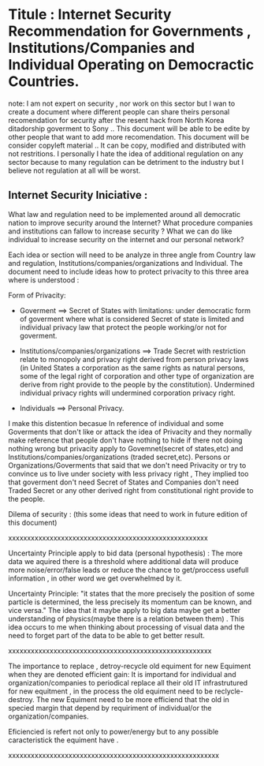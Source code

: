 # Titule : Internet Security Recommendation for Governments , Institutions/Companies and Individual Operating on Democractic Countries.


note: I am not expert on security , nor work on this sector but I wan to create a document
where different people can share theirs personal recomendation for security after the resent hack from North Korea
ditadorship goverment  to Sony .. This document will be able to be edite by other people 
that want to add more recomendation.  This document will be consider copyleft material ..
It can be copy, modified and distributed with not restritions. I personally I hate the idea 
of additional regulation on any sector because to many regulation can be detriment to the 
industry but I believe not regulation at all will be worst. 

## Internet Security Iniciative :

  What law and regulation  need to be implemented around all democratic nation to improve 
security around the Internet? What procedure companies and institutions can fallow to increase
security ? What we can do like individual to increase security on the internet and our personal
network?

  Each idea or section will need to be analyze in three angle from Country law and regulation, Institutions/companies/organizations and Individual. The document need to include ideas how to protect privacity to this three area where is understood :
  
  Form of Privacity:
  
   - Goverment ==> Secret of States with limitations: under democratic form of goverment where what is considered Secret of state is limited and individual privacy law that protect the people working/or not for goverment.
   
   - Institutions/companies/organizations ==> Trade Secret with restriction relate to monopoly and privacy right derived from person privacy laws (in United States a corporation as the same rights as natural persons, some of the legal right of corporation and other type of organization are derive from right provide to the people by the constitution). Undermined individual privacy rights will undermined corporation privacy right. 
   
   - Individuals ==> Personal Privacy.

  I make this distention becasue In reference of individual and some Goverments that don't like or attack the idea of Privacity and they normally make reference that people don't have nothing to hide if there not doing nothing wrong but privacity apply to Govemnet(secret of states,etc) and Institutions/companies/organizations (traded secret,etc).  Persons or Organizations/Goverments that said that we don't need Privacity or try to convince us to live under society with less privacy right , They implied too that goverment don't need Secret of States and Companies don't need Traded Secret or any other derived right from constitutional right provide to the people. 
  
Dilema of security : (this some ideas that need to work in future edition of this document)  

xxxxxxxxxxxxxxxxxxxxxxxxxxxxxxxxxxxxxxxxxxxxxxxxxxxxx

Uncertainty Principle apply to bid data (personal hypothesis) : The more data we aquired there is a threshold where additional data will produce more noise/error/false leads or reduce the chance to get/proccess usefull information , in other word we get overwhelmed by it. 

Uncertainty Principle: "it states that the more precisely the position of some particle is determined, the less precisely its momentum can be known, and vice versa." The idea that it maybe apply to big data maybe get a better understanding of physics(maybe there is a relation between them) . This idea occurs to me when thinking about processing of visual data and the need to forget part of the data to be able to get better result.   

xxxxxxxxxxxxxxxxxxxxxxxxxxxxxxxxxxxxxxxxxxxxxxxxxxxxxx

The importance to replace , detroy-recycle old equiment for new Equiment when they are denoted efficient gain:  It is importand for individual and organization/companies to periodical replace all their old IT infrastrutured for new equitment , in the process the old equiment need to be reclycle-destroy. The new Equiment need to be more efficiend that the old in specied margin that depend by requiriment of individual/or the organization/companies. 

Eficiencied is refert not only to power/energy but to any possible caracteristick the equiment have . 

xxxxxxxxxxxxxxxxxxxxxxxxxxxxxxxxxxxxxxxxxxxxxxxxxxxxxxxx
